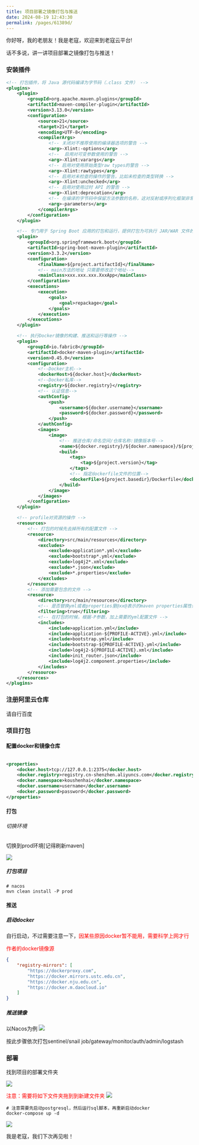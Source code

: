 ```yaml
---
title: 项目部署之镜像打包与推送
date: 2024-08-19 12:43:30
permalink: /pages/61389d/
---
```


你好呀，我的老朋友！我是老寇，欢迎来到老寇云平台!

话不多说，讲一讲项目部署之镜像打包与推送！

### 安装插件

```xml
<!-- 打包插件，将 Java 源代码编译为字节码（.class 文件） -->
<plugins>
	<plugin>
		<groupId>org.apache.maven.plugins</groupId>
		<artifactId>maven-compiler-plugin</artifactId>
		<version>3.13.0</version>
		<configuration>
			<source>21</source>
			<target>21</target>
			<encoding>UTF-8</encoding>
			<compilerArgs>
				<!-- 关闭对不推荐使用的编译器选项的警告 -->
				<arg>-Xlint:-options</arg>
				<!--  启用对可变参数使用的警告 -->
				<arg>-Xlint:varargs</arg>
				<!-- 启用对使用原始类型raw types的警告 -->
				<arg>-Xlint:rawtypes</arg>
				<!-- 启用对未检查的操作的警告，比如未检查的类型转换 -->
				<arg>-Xlint:unchecked</arg>
				<!-- 启用对使用过时 API 的警告 -->
				<arg>-Xlint:deprecation</arg>
				<!-- 在编译的字节码中保留方法参数的名称，这对反射或序列化框架非常有用 -->
				<arg>-parameters</arg>
			</compilerArgs>
		</configuration>
	</plugin>

	<!-- 专门用于 Spring Boot 应用的打包和运行，提供打包为可执行 JAR/WAR 文件的功能，还可以在开发过程中直接运行应用 -->
	<plugin>
		<groupId>org.springframework.boot</groupId>
		<artifactId>spring-boot-maven-plugin</artifactId>
		<version>3.3.2</version>
		<configuration>
			<finalName>${project.artifactId}</finalName>
			<!-- main方法的地址 只需要修改这个地址-->
			<mainClass>xxx.xxx.xxx.XxxApp</mainClass>
		</configuration>
		<executions>
			<execution>
				<goals>
					<goal>repackage</goal>
				</goals>
			</execution>
		</executions>
	</plugin>

	<!-- 执行Docker镜像的构建、推送和运行等操作 -->
	<plugin>
		<groupId>io.fabric8</groupId>
		<artifactId>docker-maven-plugin</artifactId>
		<version>0.45.0</version>
		<configuration>
			<!--Docker主机-->
			<dockerHost>${docker.host}</dockerHost>
			<!--Docker私库-->
			<registry>${docker.registry}</registry>
			<!-- 认证信息-->
			<authConfig>
				<push>
					<username>${docker.username}</username>
					<password>${docker.password}</password>
				</push>
			</authConfig>
			<images>
				<image>
					<!-- 推送仓库/命名空间/仓库名称:镜像版本号-->
					<name>${docker.registry}/${docker.namespace}/${project.artifactId}:${project.version}</name>
					<build>
						<tags>
							<tag>${project.version}</tag>
						</tags>
						<!-- 指定dockerfile文件的位置-->
						<dockerFile>${project.basedir}/Dockerfile</dockerFile>
					</build>
				</image>
			</images>
		</configuration>
	</plugin>

	<!-- profile对资源的操作 -->
	<resources>
		<!-- 打包的时候先去掉所有的配置文件 -->
		<resource>
			<directory>src/main/resources</directory>
			<excludes>
				<exclude>application*.yml</exclude>
				<exclude>bootstrap*.yml</exclude>
				<exclude>log4j2*.xml</exclude>
				<exclude>*.json</exclude>
				<exclude>*.properties</exclude>
			</excludes>
		</resource>
		<!-- 添加需要包含的文件 -->
		<resource>
			<directory>src/main/resources</directory>
			<!-- 是否替换yml或者properties里@xx@表示的maven properties属性值 -->
			<filtering>true</filtering>
			<!-- 在打包的时候，根据-P参数，加上需要的yml配置文件 -->
			<includes>
				<include>application.yml</include>
				<include>application-${PROFILE-ACTIVE}.yml</include>
				<include>bootstrap.yml</include>
				<include>bootstrap-${PROFILE-ACTIVE}.yml</include>
				<include>log4j2-${PROFILE-ACTIVE}.xml</include>
				<include>init_router.json</include>
				<include>log4j2.component.properties</include>
			</includes>
		</resource>
	</resources>
</plugins>
```

### 注册阿里云仓库

请自行百度

### 项目打包

#### 配置docker和镜像仓库

```xml

<properties>
	<docker.host>tcp://127.0.0.1:2375</docker.host>
	<docker.registry>registry.cn-shenzhen.aliyuncs.com</docker.registry>
	<docker.namespace>koushenhai</docker.namespace>
	<docker.username>username</docker.username>
	<docker.password>password</docker.password>
</properties>
```

#### 打包

###### 切换环境

切换到prod环境[记得刷新maven]

<img src="/img/项目部署之镜像打包与推送/img.png"/>

##### 打包项目

```shell
# nacos
mvn clean install -P prod
```

#### 推送

##### 启动docker

自行启动，不过需要注意一下，<font color="red">因某些原因docker暂不能用，需要科学上网才行</font>

<font color="red">作者的docker镜像源</font>

```json
{
	"registry-mirrors": [
		"https://dockerproxy.com",
		"https://docker.mirrors.ustc.edu.cn",
		"https://docker.nju.edu.cn",
		"https://docker.m.daocloud.io"
	]
}
```

##### 推送镜像

以Nacos为例
<img src="/img/项目部署之镜像打包与推送/img_1.png"/>

按此步骤依次打包sentinel/snail job/gateway/monitor/auth/admin/logstash

### 部署

找到项目的部署文件夹

<img src="/img/项目部署之镜像打包与推送/img_3.png"/>

<font color="red">注意：需要将如下文件夹拖到到新建文件夹</font>
<img src="/img/项目部署之镜像打包与推送/img_2.png"/>

```shell
# 注意需要先启动postgresql，然后运行sql脚本，再重新启动docker
docker-compose up -d
```

<img src="/img/项目部署之镜像打包与推送/img_4.png"/>

我是老寇，我们下次再见啦！
